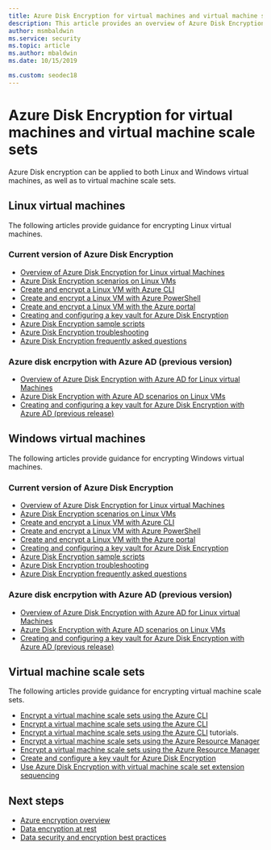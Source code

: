 ```yaml
---
title: Azure Disk Encryption for virtual machines and virtual machine scale sets
description: This article provides an overview of Azure Disk Encryption
author: msmbaldwin
ms.service: security
ms.topic: article
ms.author: mbaldwin
ms.date: 10/15/2019

ms.custom: seodec18
---
```


# Azure Disk Encryption for virtual machines and virtual machine scale sets

Azure Disk encryption can be applied to both Linux and Windows virtual machines, as well as to virtual machine scale sets. 

## Linux virtual machines

The following articles provide guidance for encrypting Linux virtual machines.

### Current version of Azure Disk Encryption

- [Overview of Azure Disk Encryption for Linux virtual Machines](../../virtual-machines/linux/disk-encryption-overview.md)
- [Azure Disk Encryption scenarios on Linux VMs](../../virtual-machines/linux/disk-encryption-linux.md)
- [Create and encrypt a Linux VM with Azure CLI](../../virtual-machines/linux/disk-encryption-cli-quickstart.md)
- [Create and encrypt a Linux VM with Azure PowerShell](../../virtual-machines/linux/disk-encryption-powershell-quickstart.md)
- [Create and encrypt a Linux VM with the Azure portal](../../virtual-machines/linux/disk-encryption-portal-quickstart.md)
- [Creating and configuring a key vault for Azure Disk Encryption](../../virtual-machines/linux/disk-encryption-key-vault.md)
- [Azure Disk Encryption sample scripts](../../virtual-machines/linux/disk-encryption-sample-scripts.md)
- [Azure Disk Encryption troubleshooting](../../virtual-machines/linux/disk-encryption-troubleshooting.md)
- [Azure Disk Encryption frequently asked questions](../../virtual-machines/linux/disk-encryption-faq.md)

### Azure disk encrpytion with Azure AD (previous version)

- [Overview of Azure Disk Encryption with Azure AD for Linux virtual Machines](../../virtual-machines/linux/disk-encryption-overview-aad.md)
- [Azure Disk Encryption with Azure AD scenarios on Linux VMs](../../virtual-machines/linux/disk-encryption-linux.md)
- [Creating and configuring a key vault for Azure Disk Encryption with Azure AD (previous release)](../../virtual-machines/linux/disk-encryption-key-vault-aad.md)

## Windows virtual machines

The following articles provide guidance for encrypting Windows virtual machines.

### Current version of Azure Disk Encryption

- [Overview of Azure Disk Encryption for Linux virtual Machines](../../virtual-machines/windows/disk-encryption-overview.md)
- [Azure Disk Encryption scenarios on Linux VMs](../../virtual-machines/windows/disk-encryption-linux.md)
- [Create and encrypt a Linux VM with Azure CLI](../../virtual-machines/windows/disk-encryption-cli-quickstart.md)
- [Create and encrypt a Linux VM with Azure PowerShell](../../virtual-machines/windows/disk-encryption-powershell-quickstart.md)
- [Create and encrypt a Linux VM with the Azure portal](../../virtual-machines/windows/disk-encryption-portal-quickstart.md)
- [Creating and configuring a key vault for Azure Disk Encryption](../../virtual-machines/windows/disk-encryption-key-vault.md)
- [Azure Disk Encryption sample scripts](../../virtual-machines/windows/disk-encryption-sample-scripts.md)
- [Azure Disk Encryption troubleshooting](../../virtual-machines/windows/disk-encryption-troubleshooting.md)
- [Azure Disk Encryption frequently asked questions](../../virtual-machines/windows/disk-encryption-faq.md)

### Azure disk encrpytion with Azure AD (previous version)

- [Overview of Azure Disk Encryption with Azure AD for Linux virtual Machines](../../virtual-machines/windows/disk-encryption-overview-aad.md)
- [Azure Disk Encryption with Azure AD scenarios on Linux VMs](../../virtual-machines/windows/disk-encryption-linux.md)
- [Creating and configuring a key vault for Azure Disk Encryption with Azure AD (previous release)](../../virtual-machines/windows/disk-encryption-key-vault-aad.md)

## Virtual machine scale sets

The following articles provide guidance for encrypting virtual machine scale sets.

- [Encrypt a virtual machine scale sets using the Azure CLI](../../virtual-machine-scale-sets/disk-encryption-overview.md) 
- [Encrypt a virtual machine scale sets using the Azure CLI](../../virtual-machine-scale-sets/disk-encryption-cli.md) 
- [Encrypt a virtual machine scale sets using the Azure CLI](../../virtual-machine-scale-sets/disk-encryption-powershell.md) tutorials.
- [Encrypt a virtual machine scale sets using the Azure Resource Manager](../../virtual-machine-scale-sets/disk-encryption-azure-resource-manager.md)
- [Encrypt a virtual machine scale sets using the Azure Resource Manager](../../virtual-machine-scale-sets/disk-encryption-azure-resource-manager.md)
- [Create and configure a key vault for Azure Disk Encryption](../../virtual-machine-scale-sets/disk-encryption-key-vault.md)
- [Use Azure Disk Encryption with virtual machine scale set extension sequencing](../../virtual-machine-scale-sets/disk-encryption-extension-sequencing.md)

## Next steps

- [Azure encryption overview](encryption-overview.md)
- [Data encryption at rest](encryption-atrest.md)
- [Data security and encryption best practices](data-encryption-best-practices.md)
